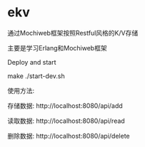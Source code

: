 # ekv

通过Mochiweb框架按照Restful风格的K/V存储

主要是学习Erlang和Mochiweb框架


Deploy and start

make
./start-dev.sh



使用方法:

存储数据:
http://localhost:8080/api/add


读取数据:
http://localhost:8080/api/read


删除数据:
http://localhost:8080/api/delete

